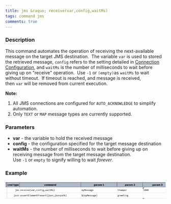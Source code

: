 ```yaml
---
title: jms &raquo; receive(var,config,waitMs)
tags: command jms
comments: true
---
```



### Description
This command automates the operation of receiving the next-available message on the target JMS destination.  
The variable `var` is used to stored the retrieved message, `config` refers to the setting detailed in
[Connection Configuration](index.html#connection-configuration), and `waitMs` is the number of milliseconds to wait 
before giving up on "receive" operation.  Use `-1` or `(empty)`as `waitMs` to wait without timeout.  If timeout is 
reached, and message is received, then `var` will be removed from current execution.

**Note:**
1.  All JMS connections are configured for `AUTO_ACKNOWLEDGE` to simplify automation.
2.  Only `TEXT` or `MAP` message types are currently supported.


### Parameters
- **var** \- the variable to hold the received message
- **config** \- the configuration specified for the target message destination
- **waitMs** \- the number of milliseconds to wait before giving up on receiving message from the target message 
  destination.  Use `-1` or `empty` to signify willing to wait _forever_.


### Example
![](image/receive_01.png)